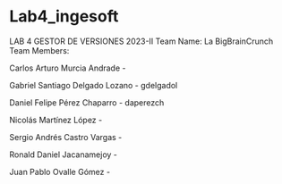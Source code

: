 # Lab4_ingesoft
LAB 4 GESTOR DE VERSIONES 2023-II 
Team Name: La BigBrainCrunch
Team Members: 


  Carlos Arturo Murcia Andrade - 
  
  Gabriel Santiago Delgado Lozano - gdelgadol
  
  Daniel Felipe Pérez Chaparro - daperezch
  
  Nicolás Martínez López - 
  
  Sergio Andrés Castro Vargas - 
  
  Ronald Daniel Jacanamejoy - 
  
  Juan Pablo Ovalle Gómez - 
